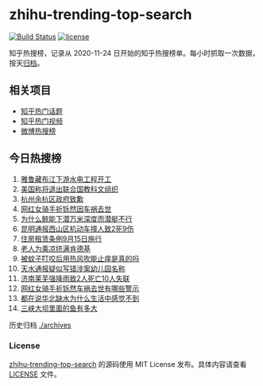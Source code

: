 # zhihu-trending-top-search

[![Build Status](https://github.com/justjavac/zhihu-trending-top-search/workflows/ci/badge.svg?branch=main)](https://github.com/justjavac/zhihu-trending-top-search/actions)
[![license](https://img.shields.io/github/license/justjavac/zhihu-trending-top-search)](https://github.com/justjavac/zhihu-trending-top-search/blob/main/LICENSE)

知乎热搜榜，记录从 2020-11-24 日开始的知乎热搜榜单。每小时抓取一次数据，按天[归档](./archives)。

## 相关项目

- [知乎热门话题](https://github.com/justjavac/zhihu-trending-hot-questions)
- [知乎热门视频](https://github.com/justjavac/zhihu-trending-hot-video)
- [微博热搜榜](https://github.com/justjavac/weibo-trending-hot-search)

## 今日热搜榜

<!-- BEGIN -->
<!-- 最后更新时间 Wed Jul 23 2025 01:22:43 GMT+0800 (China Standard Time) -->

1. [雅鲁藏布江下游水电工程开工](https://www.zhihu.com/search?q=%E9%9B%85%E9%B2%81%E8%97%8F%E5%B8%83%E6%B1%9F%E4%B8%8B%E6%B8%B8%E6%B0%B4%E7%94%B5%E5%B7%A5%E7%A8%8B%E5%BC%80%E5%B7%A5)
1. [美国称将退出联合国教科文组织](https://www.zhihu.com/search?q=%E7%BE%8E%E5%9B%BD%E7%A7%B0%E5%B0%86%E9%80%80%E5%87%BA%E8%81%94%E5%90%88%E5%9B%BD%E6%95%99%E7%A7%91%E6%96%87%E7%BB%84%E7%BB%87)
1. [杭州余杭区政府致歉](https://www.zhihu.com/search?q=%E6%9D%AD%E5%B7%9E%E4%BD%99%E6%9D%AD%E5%8C%BA%E6%94%BF%E5%BA%9C%E8%87%B4%E6%AD%89)
1. [网红女骑手祈铄然因车祸去世](https://www.zhihu.com/search?q=%E7%BD%91%E7%BA%A2%E5%A5%B3%E9%AA%91%E6%89%8B%E7%A5%88%E9%93%84%E7%84%B6%E5%9B%A0%E8%BD%A6%E7%A5%B8%E5%8E%BB%E4%B8%96)
1. [为什么鲸能下潜万米深度而潜艇不行](https://www.zhihu.com/search?q=%E4%B8%BA%E4%BB%80%E4%B9%88%E9%B2%B8%E8%83%BD%E4%B8%8B%E6%BD%9C%E4%B8%87%E7%B1%B3%E6%B7%B1%E5%BA%A6%E8%80%8C%E6%BD%9C%E8%89%87%E4%B8%8D%E8%A1%8C)
1. [昆明通报西山区机动车撞人致2死9伤](https://www.zhihu.com/search?q=%E6%98%86%E6%98%8E%E9%80%9A%E6%8A%A5%E8%A5%BF%E5%B1%B1%E5%8C%BA%E6%9C%BA%E5%8A%A8%E8%BD%A6%E6%92%9E%E4%BA%BA%E8%87%B42%E6%AD%BB9%E4%BC%A4)
1. [住房租赁条例9月15日施行](https://www.zhihu.com/search?q=%E4%BD%8F%E6%88%BF%E7%A7%9F%E8%B5%81%E6%9D%A1%E4%BE%8B9%E6%9C%8815%E6%97%A5%E6%96%BD%E8%A1%8C)
1. [老人为乘凉挤满肯德基](https://www.zhihu.com/search?q=%E8%80%81%E4%BA%BA%E4%B8%BA%E4%B9%98%E5%87%89%E6%8C%A4%E6%BB%A1%E8%82%AF%E5%BE%B7%E5%9F%BA)
1. [被蚊子叮咬后用热风吹能止痒是真的吗](https://www.zhihu.com/search?q=%E8%A2%AB%E8%9A%8A%E5%AD%90%E5%8F%AE%E5%92%AC%E5%90%8E%E7%94%A8%E7%83%AD%E9%A3%8E%E5%90%B9%E8%83%BD%E6%AD%A2%E7%97%92%E6%98%AF%E7%9C%9F%E7%9A%84%E5%90%97)
1. [天水通报疑似写错涉案幼儿园名称](https://www.zhihu.com/search?q=%E5%A4%A9%E6%B0%B4%E9%80%9A%E6%8A%A5%E7%96%91%E4%BC%BC%E5%86%99%E9%94%99%E6%B6%89%E6%A1%88%E5%B9%BC%E5%84%BF%E5%9B%AD%E5%90%8D%E7%A7%B0)
1. [济南莱芜强降雨致2人死亡10人失联](https://www.zhihu.com/search?q=%E6%B5%8E%E5%8D%97%E8%8E%B1%E8%8A%9C%E5%BC%BA%E9%99%8D%E9%9B%A8%E8%87%B42%E4%BA%BA%E6%AD%BB%E4%BA%A110%E4%BA%BA%E5%A4%B1%E8%81%94)
1. [网红女骑手祈铄然车祸去世有哪些警示](https://www.zhihu.com/search?q=%E7%BD%91%E7%BA%A2%E5%A5%B3%E9%AA%91%E6%89%8B%E7%A5%88%E9%93%84%E7%84%B6%E8%BD%A6%E7%A5%B8%E5%8E%BB%E4%B8%96%E6%9C%89%E5%93%AA%E4%BA%9B%E8%AD%A6%E7%A4%BA)
1. [都在说华北缺水为什么生活中感觉不到](https://www.zhihu.com/search?q=%E9%83%BD%E5%9C%A8%E8%AF%B4%E5%8D%8E%E5%8C%97%E7%BC%BA%E6%B0%B4%E4%B8%BA%E4%BB%80%E4%B9%88%E7%94%9F%E6%B4%BB%E4%B8%AD%E6%84%9F%E8%A7%89%E4%B8%8D%E5%88%B0)
1. [三峡大坝里面的鱼有多大](https://www.zhihu.com/search?q=%E4%B8%89%E5%B3%A1%E5%A4%A7%E5%9D%9D%E9%87%8C%E9%9D%A2%E7%9A%84%E9%B1%BC%E6%9C%89%E5%A4%9A%E5%A4%A7)

<!-- END -->

历史归档 [./archives](./archives)

### License

[zhihu-trending-top-search](https://github.com/justjavac/zhihu-trending-top-search) 的源码使用 MIT License
发布。具体内容请查看 [LICENSE](./LICENSE) 文件。

